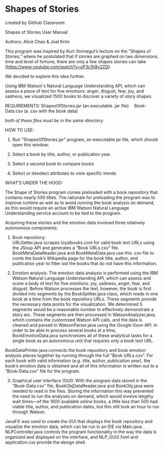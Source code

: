 # Shapes of Stories
created by GitHub Classroom
 

Shapes of Stories
User Manual


Authors:  Alice Chao & Joel Krim


This program was inspired by Kurt Vonnegut’s lecture on the “Shapes of Stories,” where he postulated that if stories are graphed on two dimensions, time and level of fortune, there are only a few shapes stories can take (https://www.youtube.com/watch?v=oP3c1h8v2ZQ).  

We decided to explore this idea further.  

Using IBM Watson's Natural Language Understanding API, which can assess a piece of text for five emotions: anger, disgust, fear, joy, and sadness, we visualized 1500 books to discover a variety of story shapes.  



REQUIREMENTS:
ShapesOfStories.jar 		(an executable .jar file) 
Book-Data.csv			(a .csv with the book data)

*both of these files must be in the same directory*

HOW TO USE:

1. Run "ShapesOfStories.jar" program, an executable jar file, which should open this window:

 

2. Select a book by title, author, or publication year.

 
3. Select a second book to compare books

 


4. Select or deselect attributes to view specific trends


 
WHAT’S UNDER THE HOOD:

The Shape of Stories program comes preloaded with a book repository that contains nearly 500 titles.  The rationale for preloading the program was to improve runtime as well as to avoid running the book analysis on demand, as this would require an active IBM Watson Natural Language Understanding service account to be tied to the program. 

Acquiring these stories and the emotion data involved three relatively autonomous components:

1.	Book repository:  
URLGetter.java scrapes loyalbooks.com for valid book text URLs using the JSoup API and generates a “Book URLs.csv” file.  BookMetaDataReader.java and BookMetaData.java use this .csv file to comb the book’s Wikipedia page for the book title, author, and publication year to filter out the books that do not have this information.

2.	Emotion analysis:
The emotion data analysis is performed using the IBM Watson Natural Language Understanding API, which can assess and score a body of text for five emotions: joy, sadness, anger, fear, and disgust.  Before Watson processes the text, however, the book is first divided into segments by the BookSplitter.java class, which reads in one book at a time from the book repository URLs.  These segments provide the necessary data points for the visualization.  We determined 5 segments would be a reasonable number to effectively demonstrate a story arc.  These segments are then processed in WatsonAnalyzer.java, which contains the customized Watson API calls, and the data is cleaned and parsed in WatsonParser.java using the Google Gson API.  In order to be able to process several books at a time, BookEmotionData.java synchronizes all of these analytical tasks for a single book as an autonomous unit that requires only a book text URL.  

BookDataPrinter.java connects the book repository and book emotion analysis pieces together by running through the full “Book URLs.csv”.  For each book with valid information (e.g. title, author, publication year), the book’s emotion data is obtained and all of this information is written out to a “Book-Data.csv” file for the program.

3.	Graphical user interface (GUI):
With the program data stored in the “Book-Data.csv” file, BookObjDataReader.java and BookObj.java were needed to read in the files.  Storing the information this way prevented the need to run the analyses on demand, which would involve lengthy wait times—of the 1600 available online books, a little less than 500 had viable title, author, and publication dates, but this still took an hour to run through Watson.  

JavaFX was used to create the GUI that displays the book repository and visualize the emotion data, which can be run in an IDE via Main.java.  NLPController.java controls the program functionality in the way the data is organized and displayed on the interface, and NLP_GUI2.fxml and application.css provide the design shell.  



